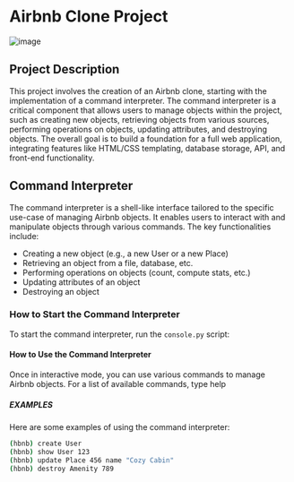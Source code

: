 # Airbnb Clone Project
![image](https://github.com/Joh-Ishimwe/alu-AirBnB_clone/assets/127387467/c4b1f2b5-8dae-45ba-801c-c7b07a8b01f8)

## Project Description

This project involves the creation of an Airbnb clone, starting with the implementation of a command interpreter. The command interpreter is a critical component that allows users to manage objects within the project, such as creating new objects, retrieving objects from various sources, performing operations on objects, updating attributes, and destroying objects. The overall goal is to build a foundation for a full web application, integrating features like HTML/CSS templating, database storage, API, and front-end functionality.

## Command Interpreter

The command interpreter is a shell-like interface tailored to the specific use-case of managing Airbnb objects. It enables users to interact with and manipulate objects through various commands. The key functionalities include:

- Creating a new object (e.g., a new User or a new Place)
- Retrieving an object from a file, database, etc.
- Performing operations on objects (count, compute stats, etc.)
- Updating attributes of an object
- Destroying an object

### How to Start the Command Interpreter

To start the command interpreter, run the `console.py` script:

#### How to Use the Command Interpreter
Once in interactive mode, you can use various commands to manage Airbnb objects. For a list of available commands, type help
##### EXAMPLES 
Here are some examples of using the command interpreter:

```bash
(hbnb) create User
(hbnb) show User 123
(hbnb) update Place 456 name "Cozy Cabin"
(hbnb) destroy Amenity 789


